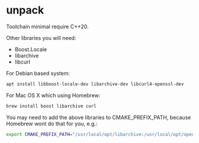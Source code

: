 # unpack

Toolchain minimal require C++20.

Other libraries you will need:

* Boost.Locale
* libarchive
* libcurl

For Debian based system:

```sh
apt install libboost-locale-dev libarchive-dev libcurl4-openssl-dev
```

For Mac OS X which using Homebrew:

```sh
brew install boost libarchive curl
```

You may need to add the above libraries to CMAKE_PREFIX_PATH, because Homebrew
wont do that for you, e.g.:

```sh
export CMAKE_PREFIX_PATH="/usr/local/opt/libarchive:/usr/local/opt/openssl"
```
